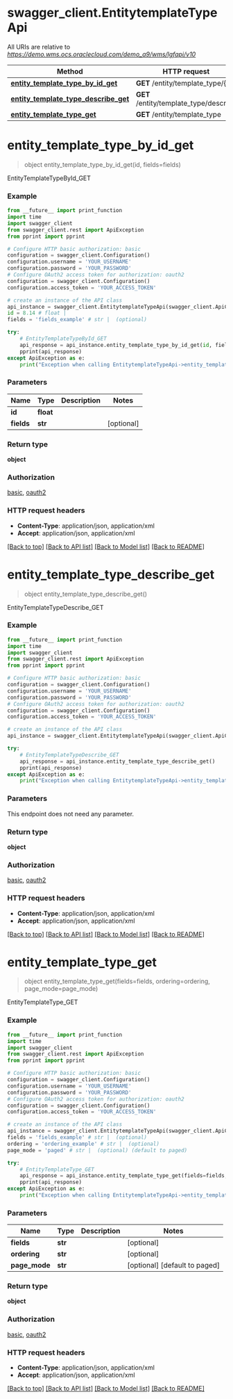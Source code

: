 # swagger_client.EntitytemplateTypeApi

All URIs are relative to *https://demo.wms.ocs.oraclecloud.com/demo_a9/wms/lgfapi/v10*

Method | HTTP request | Description
------------- | ------------- | -------------
[**entity_template_type_by_id_get**](EntitytemplateTypeApi.md#entity_template_type_by_id_get) | **GET** /entity/template_type/{id} | EntityTemplateTypeById_GET
[**entity_template_type_describe_get**](EntitytemplateTypeApi.md#entity_template_type_describe_get) | **GET** /entity/template_type/describe | EntityTemplateTypeDescribe_GET
[**entity_template_type_get**](EntitytemplateTypeApi.md#entity_template_type_get) | **GET** /entity/template_type | EntityTemplateType_GET


# **entity_template_type_by_id_get**
> object entity_template_type_by_id_get(id, fields=fields)

EntityTemplateTypeById_GET



### Example
```python
from __future__ import print_function
import time
import swagger_client
from swagger_client.rest import ApiException
from pprint import pprint

# Configure HTTP basic authorization: basic
configuration = swagger_client.Configuration()
configuration.username = 'YOUR_USERNAME'
configuration.password = 'YOUR_PASSWORD'
# Configure OAuth2 access token for authorization: oauth2
configuration = swagger_client.Configuration()
configuration.access_token = 'YOUR_ACCESS_TOKEN'

# create an instance of the API class
api_instance = swagger_client.EntitytemplateTypeApi(swagger_client.ApiClient(configuration))
id = 8.14 # float | 
fields = 'fields_example' # str |  (optional)

try:
    # EntityTemplateTypeById_GET
    api_response = api_instance.entity_template_type_by_id_get(id, fields=fields)
    pprint(api_response)
except ApiException as e:
    print("Exception when calling EntitytemplateTypeApi->entity_template_type_by_id_get: %s\n" % e)
```

### Parameters

Name | Type | Description  | Notes
------------- | ------------- | ------------- | -------------
 **id** | **float**|  | 
 **fields** | **str**|  | [optional] 

### Return type

**object**

### Authorization

[basic](../README.md#basic), [oauth2](../README.md#oauth2)

### HTTP request headers

 - **Content-Type**: application/json, application/xml
 - **Accept**: application/json, application/xml

[[Back to top]](#) [[Back to API list]](../README.md#documentation-for-api-endpoints) [[Back to Model list]](../README.md#documentation-for-models) [[Back to README]](../README.md)

# **entity_template_type_describe_get**
> object entity_template_type_describe_get()

EntityTemplateTypeDescribe_GET



### Example
```python
from __future__ import print_function
import time
import swagger_client
from swagger_client.rest import ApiException
from pprint import pprint

# Configure HTTP basic authorization: basic
configuration = swagger_client.Configuration()
configuration.username = 'YOUR_USERNAME'
configuration.password = 'YOUR_PASSWORD'
# Configure OAuth2 access token for authorization: oauth2
configuration = swagger_client.Configuration()
configuration.access_token = 'YOUR_ACCESS_TOKEN'

# create an instance of the API class
api_instance = swagger_client.EntitytemplateTypeApi(swagger_client.ApiClient(configuration))

try:
    # EntityTemplateTypeDescribe_GET
    api_response = api_instance.entity_template_type_describe_get()
    pprint(api_response)
except ApiException as e:
    print("Exception when calling EntitytemplateTypeApi->entity_template_type_describe_get: %s\n" % e)
```

### Parameters
This endpoint does not need any parameter.

### Return type

**object**

### Authorization

[basic](../README.md#basic), [oauth2](../README.md#oauth2)

### HTTP request headers

 - **Content-Type**: application/json, application/xml
 - **Accept**: application/json, application/xml

[[Back to top]](#) [[Back to API list]](../README.md#documentation-for-api-endpoints) [[Back to Model list]](../README.md#documentation-for-models) [[Back to README]](../README.md)

# **entity_template_type_get**
> object entity_template_type_get(fields=fields, ordering=ordering, page_mode=page_mode)

EntityTemplateType_GET



### Example
```python
from __future__ import print_function
import time
import swagger_client
from swagger_client.rest import ApiException
from pprint import pprint

# Configure HTTP basic authorization: basic
configuration = swagger_client.Configuration()
configuration.username = 'YOUR_USERNAME'
configuration.password = 'YOUR_PASSWORD'
# Configure OAuth2 access token for authorization: oauth2
configuration = swagger_client.Configuration()
configuration.access_token = 'YOUR_ACCESS_TOKEN'

# create an instance of the API class
api_instance = swagger_client.EntitytemplateTypeApi(swagger_client.ApiClient(configuration))
fields = 'fields_example' # str |  (optional)
ordering = 'ordering_example' # str |  (optional)
page_mode = 'paged' # str |  (optional) (default to paged)

try:
    # EntityTemplateType_GET
    api_response = api_instance.entity_template_type_get(fields=fields, ordering=ordering, page_mode=page_mode)
    pprint(api_response)
except ApiException as e:
    print("Exception when calling EntitytemplateTypeApi->entity_template_type_get: %s\n" % e)
```

### Parameters

Name | Type | Description  | Notes
------------- | ------------- | ------------- | -------------
 **fields** | **str**|  | [optional] 
 **ordering** | **str**|  | [optional] 
 **page_mode** | **str**|  | [optional] [default to paged]

### Return type

**object**

### Authorization

[basic](../README.md#basic), [oauth2](../README.md#oauth2)

### HTTP request headers

 - **Content-Type**: application/json, application/xml
 - **Accept**: application/json, application/xml

[[Back to top]](#) [[Back to API list]](../README.md#documentation-for-api-endpoints) [[Back to Model list]](../README.md#documentation-for-models) [[Back to README]](../README.md)

